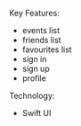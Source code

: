 Key Features:
* events list
* friends list
* favourites list
* sign in
* sign up
* profile
  

Technology:
* Swift UI
